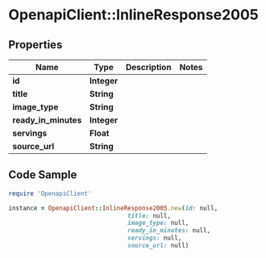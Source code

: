 # OpenapiClient::InlineResponse2005

## Properties

Name | Type | Description | Notes
------------ | ------------- | ------------- | -------------
**id** | **Integer** |  | 
**title** | **String** |  | 
**image_type** | **String** |  | 
**ready_in_minutes** | **Integer** |  | 
**servings** | **Float** |  | 
**source_url** | **String** |  | 

## Code Sample

```ruby
require 'OpenapiClient'

instance = OpenapiClient::InlineResponse2005.new(id: null,
                                 title: null,
                                 image_type: null,
                                 ready_in_minutes: null,
                                 servings: null,
                                 source_url: null)
```


